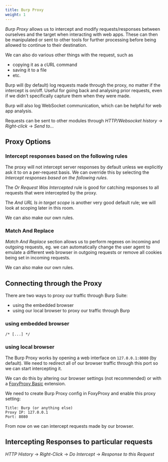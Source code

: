 ```yaml
---
title: Burp Proxy
weight: 1
---
```


_Burp Proxy_ allows us to intercept and modify requests/responses between
ourselves and the target when interacting with web apps. These can then be manipulated or sent to other tools for further processing before being allowed to continue to their destination.

We can also do various other things with the request, such as

- copying it as a cURL command
- saving it to a file
- etc.

Burp will (by default) log requests made through the proxy, no matter if the intercept is on/off. Useful for going back and analysing prior requests, even if we didn't specifically capture them when they were made.

Burp will also log WebSocket communication, which can be helpful for web app analysis.

Requests can be sent to other modules through _HTTP/Websocket history_ -> _Right-click_ -> _Send to..._

## Proxy Options

### Intercept responses based on the following rules

The proxy will not intercept server responses by default unless we explicitly ask it to on a per-request basis. We can override this by selecting the _Intercept responses based on the following rules_.

The _Or Request Was Intercepted_ rule is good for catching responses to all requests that were intercepted by the proxy.

The _And URL Is in target scope_ is another very good default rule; we will look at scoping later in this room.

We can also make our own rules.

### Match And Replace

_Match And Replace_ section allows us to perform regexes on incoming and outgoing requests, eg. we can automatically change the user agent to emulate a different web browser in outgoing requests or remove all cookies being set in incoming requests.

We can also make our own rules.

## Connecting through the Proxy

There are two ways to proxy our traffic through Burp Suite:

- using the embedded browser
- using our local browser to proxy our traffic through Burp

### using embedded browser

`/* [...] */`

### using local browser

The Burp Proxy works by opening a web interface on `127.0.0.1:8080` (by default). We need to redirect all of our browser traffic through this port so we can start intercepting it.

We can do this by altering our browser settings (not recommended) or with a [FoxyProxy Basic](https://chrome.google.com/webstore/detail/foxyproxy-basic/dookpfaalaaappcdneeahomimbllocnb) extension.

We need to create Burp Proxy config in FoxyProxy and enable this proxy setting:

```
Title: Burp (or anything else)
Proxy IP: 127.0.0.1
Port: 8080
```

From now on we can intercept requests made by our browser.

## Intercepting Responses to particular requests

_HTTP History_ -> _Right-Click_ -> _Do Intercept_ -> _Response to this Request_

